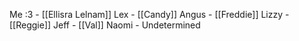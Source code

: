
Me :3 - [[Ellisra Lelnam]]
Lex - [[Candy]]
Angus - [[Freddie]]
Lizzy - [[Reggie]]
Jeff - [[Val]]
Naomi - Undetermined
